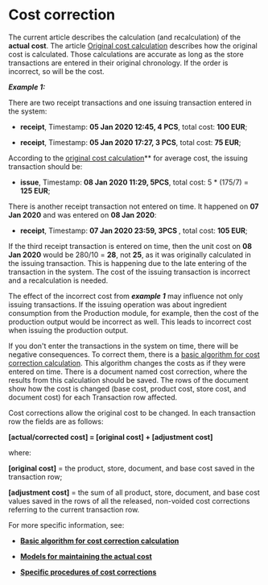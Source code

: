 # Cost correction

The current article describes the calculation (and recalculation) of the <b>actual cost</b>. The article [Original cost calculation](https://docs.erp.net/tech/modules/logistics/concepts/goods-cost/original-cost-calculation/index.html?q=Original%20Cost%20Calculation) describes how the </b>original cost</b> is calculated. Those calculations are accurate as long as the store transactions are entered in their original chronology. If the order is incorrect, so will be the cost.

<b><i>Example 1:</b></i>

There are two receipt transactions and one issuing transaction entered in the system:

- <b>receipt</b>, Timestamp: <b>05 Jan 2020 12:45, 4 PCS</b>, total cost: <b>100 EUR</b>;

- <b>receipt</b>, Timestamp: <b>05 Jan 2020 17:27, 3 PCS</b>, total cost: <b>75 EUR</b>;

According to the [original cost calculation](https://docs.erp.net/tech/modules/logistics/concepts/goods-cost/original-cost-calculation/index.html?q=Original%20Cost%20Calculation)** for average cost, the issuing transaction should be:

- <b>issue</b>, Timestamp: <b>08 Jan 2020 11:29, 5PCS</b>, total cost: 5 * (175/7) = <b>125 EUR</b>;

There is another receipt transaction not entered on time. It happened on <b>07 Jan 2020</b>  and was entered on <b>08 Jan 2020</b>:

- <b>receipt</b>, Timestamp: <b>07 Jan 2020 23:59, 3PCS </b>, total cost: <b>105 EUR</b>;

If the third receipt transaction is entered on time, then the unit cost on <b>08 Jan 2020</b> would be 280/10 = <b>28</b>, not <b>25</b>, as it was originally calculated in the issuing transaction. This is happening due to the late entering of the transaction in the system. The cost of the issuing transaction is incorrect and a recalculation is needed.

The effect of the incorrect cost from <b><i>example 1</b></i> may influence not only issuing transactions. If the issuing operation was about ingredient consumption from the Production module, for example, then the cost of the production output would be incorrect as well. This leads to incorrect cost when issuing the production output.

If you don't enter the transactions in the system on time, there will be negative consequences. To correct them, there is a [basic algorithm for cost correction calculation](https://docs.erp.net/tech/modules/logistics/concepts/goods-cost/cost-correction/basic-algorithm-for-cost-correction-calculation.html?q=Basic%20algorithm%20for%20cost%20correction%20calculation). This algorithm changes the costs as if they were entered on time. There is a document named cost correction, where the results from this calculation should be saved. Тhe rows of the document show how the cost is changed (base cost, product cost, store cost, and document cost) for each Transaction row affected.

Cost corrections allow the original cost to be changed. In each transaction row the fields are as follows:

<b>[actual/corrected cost] = [original cost] + [adjustment cost]</b>

where:

<b>[original cost]</b> = the product, store, document, and base cost saved in the transaction row;

<b>[adjustment cost]</b> = the sum of all product, store, document, and base cost values saved in the rows of all the released, non-voided cost corrections referring to the current transaction row.

For more specific information, see:

- **[Basic algorithm for cost correction calculation](https://docs.erp.net/tech/modules/logistics/concepts/goods-cost/cost-correction/basic-algorithm-for-cost-correction-calculation.html?q=Basic%20algorithm%20for%20cost%20correction%20calculation)**

- **[Models for maintaining the actual cost](https://docs.erp.net/tech/modules/logistics/concepts/goods-cost/cost-correction/models-for-maintaining-the-actual-cost.html?q=Models%20For%20Maintaining%20The%20Actual%20Cost)**

- **[Specific procedures of cost corrections](https://docs.erp.net/tech/modules/logistics/concepts/goods-cost/cost-correction/specific-procedures-of-cost-corrections.html?q=Specific%20Procedures%20of%20Cost%20Corrections)**


